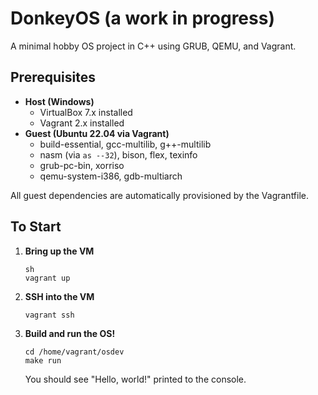 # DonkeyOS (a work in progress)

A minimal hobby OS project in C++ using GRUB, QEMU, and Vagrant.

## Prerequisites

- **Host (Windows)**
  - VirtualBox 7.x installed
  - Vagrant 2.x installed
- **Guest (Ubuntu 22.04 via Vagrant)**
  - build-essential, gcc-multilib, g++-multilib
  - nasm (via `as --32`), bison, flex, texinfo
  - grub-pc-bin, xorriso
  - qemu-system-i386, gdb-multiarch

All guest dependencies are automatically provisioned by the Vagrantfile.

## To Start

1. **Bring up the VM**  
   ```
   sh
   vagrant up
   ```
2. **SSH into the VM**  
   ```
   vagrant ssh
   ```
3. **Build and run the OS!**  
   ```
   cd /home/vagrant/osdev
   make run
   ```

   You should see "Hello, world!" printed to the console.
